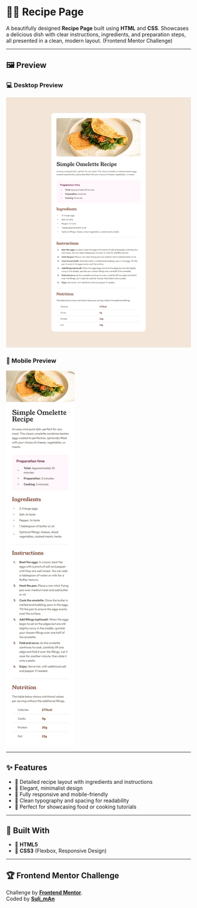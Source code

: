 # 🍳📖 Recipe Page

A beautifully designed **Recipe Page** built using **HTML** and **CSS**. Showcases a delicious dish with clear instructions, ingredients, and preparation steps, all presented in a clean, modern layout. (Frontend Mentor Challenge)

---

## 🖼️ Preview

### 💻 Desktop Preview

![Recipe Page Desktop Preview](/assets/design/desktop-design.jpg)

### 📱 Mobile Preview

![Recipe Page Mobile Preview](/assets/design/mobile-design.jpg)

---

## ✨ Features

- 🧾 Detailed recipe layout with ingredients and instructions
- 🍰 Elegant, minimalist design
- 📱 Fully responsive and mobile-friendly
- 🎨 Clean typography and spacing for readability
- 🌿 Perfect for showcasing food or cooking tutorials

---

## 🧩 Built With

- 🧱 **HTML5**
- 🎨 **CSS3** (Flexbox, Responsive Design)

---

## 🏆 Frontend Mentor Challenge

Challenge by [**Frontend Mentor**](https://www.frontendmentor.io/).  
Coded by [**Suli_mAn**](https://github.com/SulimAnxO1)
